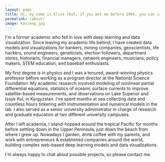 ```yaml
---
layout: page
title: Hi, my name is Elise (but, if you met me before 1984, you can call me Ann)
permalink: /about/
image: Kavieng.jpg
---
```




I'm a former academic who fell in love with deep learning and data visualization. Since leaving my academic life behind, I have created data models and visualizations for bankers, mining companies, geoscientists, life hackers, sound engineers, geneticists, election followers, department stores, historians, financial managers, network engineers, musicians, policy makers, STEM education, and baseball enthusiasts.

My first degree is in physics and I was a tenured, award-winning physics professor before working as a program director at the National Science Foundation. My academic research involved modeling of nonlinear partial differential equations, statistics of oceanic surface currents to improve satellite-based measurements, and observations on Lake Superior and Issyk Kul, in Kyrgyzstan. I've spent months at sea collecting data and countless hours tinkering with instrumentation and numerical models in the lab. I also served as a senior university administrator in charge of research and graduate education at two different university campuses.

After I left academia, I island-hopped around the tropical Pacific for months before settling down in the Upper Peninsula, just down the beach from where I grew up. Nowadays I garden, drink coffee with my parents, and work with entrepreneurs & established companies around the world, building complex web-based deep learning models and data visualizations. 

I'm always happy to chat about possible projects, so please contact me.
